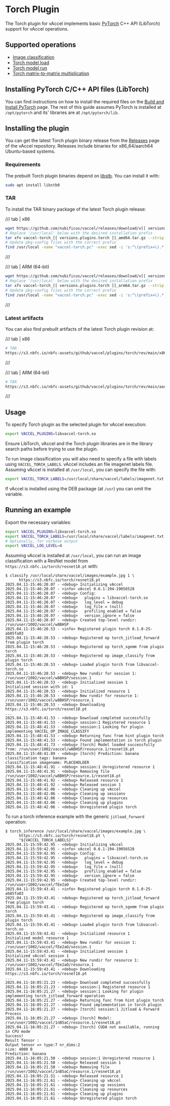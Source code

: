 # Torch Plugin

The Torch plugin for vAccel implements basic [PyTorch](https://pytorch.org) C++
API (LibTorch) support for vAccel operations.

## Supported operations

- [Image classification](../../../api/api-reference/operations.md#image-classification)
- [Torch model load](../../../api/api-reference/operations.md#torch-model-load)
- [Torch model run](../../../api/api-reference/operations.md#torch-model-run)
- [Torch matrix-to-matrix multiplication](../../../api/api-reference/operations.md#torch-matrix-to-matrix-multiplication)

## Installing PyTorch C/C++ API files (LibTorch)

You can find instructions on how to install the required files on the [Build and
Install PyTorch] page. The rest of this guide assumes PyTorch is installed at
`/opt/pytorch` and its' libraries are at `/opt/pytorch/lib`.

[Build and Install PyTorch]: ../../../useful-docs/build-and-install-pytorch.md

## Installing the plugin

You can get the latest Torch plugin binary release from the
[Releases](https://github.com/nubificus/vaccel/releases) page of the vAccel
repository. Releases include binaries for x86_64/aarch64 Ubuntu-based systems.

### Requirements

The prebuilt Torch plugin binaries depend on
[libstb](https://github.com/nothings/stb/). You can install it with:

```sh
sudo apt install libstb0
```

### TAR

To install the TAR binary package of the latest Torch plugin release:

/// tab | x86

```sh
wget https://github.com/nubificus/vaccel/releases/download/v[[ versions.vaccel ]]/vaccel-torch_[[ versions.plugins.torch ]]_amd64.tar.gz
# Replace '/usr/local' below with the desired installation prefix
tar xfv vaccel-torch_[[ versions.plugins.torch ]]_amd64.tar.gz --strip-components=2 -C /usr/local
# Update pkg-config files with the correct prefix
find /usr/local -name "vaccel-torch.pc" -exec sed -i 's:^\(prefix=\).*:\1/usr/local:g' {} \;
```

///

/// tab | ARM (64-bit)

```sh
wget https://github.com/nubificus/vaccel/releases/download/v[[ versions.vaccel ]]/vaccel-torch_[[ versions.plugins.torch ]]_arm64.tar.gz
# Replace '/usr/local' below with the desired installation prefix
tar xfv vaccel-torch_[[ versions.plugins.torch ]]_arm64.tar.gz --strip-components=2 -C /usr/local
# Update pkg-config files with the correct prefix
find /usr/local -name "vaccel-torch.pc" -exec sed -i 's:^\(prefix=\).*:\1/usr/local:g' {} \;
```

///

### Latest artifacts

You can also find prebuilt artifacts of the latest Torch plugin revision at:

/// tab | x86

```sh
# TAR
https://s3.nbfc.io/nbfc-assets/github/vaccel/plugins/torch/rev/main/x86_64/release/vaccel-torch-latest-bin.tar.gz
```

///

/// tab | ARM (64-bit)

```sh
# TAR
https://s3.nbfc.io/nbfc-assets/github/vaccel/plugins/torch/rev/main/aarch64/release/vaccel-torch-latest-bin.tar.gz
```

///

## Usage

To specify Torch plugin as the selected plugin for vAccel execution:

```sh
export VACCEL_PLUGINS=libvaccel-torch.so
```

Ensure LibTorch, vAccel and the Torch plugin libraries are in the library search
paths before trying to use the plugin.

To run image classification you will also need to specify a file with labels
using `VACCEL_TORCH_LABELS`. vAccel includes an file imagenet labels file.
Assuming vAccel is installed at `/usr/local`, you can specify the file with:

```sh
export VACCEL_TORCH_LABELS=/usr/local/share/vaccel/labels/imagenet.txt
```

If vAccel is installed using the DEB package (at `/usr`) you can omit the
variable.

## Running an example

Export the necessary variables:

```sh
export VACCEL_PLUGINS=libvaccel-torch.so
export VACCEL_TORCH_LABELS=/usr/local/share/vaccel/labels/imagenet.txt
# Optionally, for verbose output
export VACCEL_LOG_LEVEL=4
```

Assuming vAccel is installed at `/usr/local`, you can run an image
classification with a ResNet model from `https://s3.nbfc.io/torch/resnet18.pt`
with:

```console
$ classify /usr/local/share/vaccel/images/example.jpg 1 \
      https://s3.nbfc.io/torch/resnet18.pt
2025.04.11-15:46:20.07 - <debug> Initializing vAccel
2025.04.11-15:46:20.07 - <info> vAccel 0.6.1-194-19056528
2025.04.11-15:46:20.07 - <debug> Config:
2025.04.11-15:46:20.07 - <debug>   plugins = libvaccel-torch.so
2025.04.11-15:46:20.07 - <debug>   log_level = debug
2025.04.11-15:46:20.07 - <debug>   log_file = (null)
2025.04.11-15:46:20.07 - <debug>   profiling_enabled = false
2025.04.11-15:46:20.07 - <debug>   version_ignore = false
2025.04.11-15:46:20.07 - <debug> Created top-level rundir: /run/user/1002/vaccel/w8BHSP
2025.04.11-15:46:20.53 - <info> Registered plugin torch 0.1.0-25-ab85fa03
2025.04.11-15:46:20.53 - <debug> Registered op torch_jitload_forward from plugin torch
2025.04.11-15:46:20.53 - <debug> Registered op torch_sgemm from plugin torch
2025.04.11-15:46:20.53 - <debug> Registered op image_classify from plugin torch
2025.04.11-15:46:20.53 - <debug> Loaded plugin torch from libvaccel-torch.so
2025.04.11-15:46:20.53 - <debug> New rundir for session 1: /run/user/1002/vaccel/w8BHSP/session.1
2025.04.11-15:46:20.53 - <debug> Initialized session 1
Initialized session with id: 1
2025.04.11-15:46:20.53 - <debug> Initialized resource 1
2025.04.11-15:46:20.53 - <debug> New rundir for resource 1: /run/user/1002/vaccel/w8BHSP/resource.1
2025.04.11-15:46:20.53 - <debug> Downloading https://s3.nbfc.io/torch/resnet18.pt
...
2025.04.11-15:48:41.53 - <debug> Download completed successfully
2025.04.11-15:48:41.53 - <debug> session:1 Registered resource 1
2025.04.11-15:48:41.53 - <debug> session:1 Looking for plugin implementing VACCEL_OP_IMAGE_CLASSIFY
2025.04.11-15:48:41.53 - <debug> Returning func from hint plugin torch
2025.04.11-15:48:41.53 - <debug> Found implementation in torch plugin
2025.04.11-15:48:41.73 - <debug> [torch] Model loaded successfully from: /run/user/1002/vaccel/w8BHSP/resource.1/resnet18.pt
2025.04.11-15:48:41.89 - <debug> [torch] Prediction: banana
classification tags: banana
classification imagename: PLACEHOLDER
2025.04.11-15:48:41.91 - <debug> session:1 Unregistered resource 1
2025.04.11-15:48:41.91 - <debug> Removing file /run/user/1002/vaccel/w8BHSP/resource.1/resnet18.pt
2025.04.11-15:48:41.92 - <debug> Released resource 1
2025.04.11-15:48:41.92 - <debug> Released session 1
2025.04.11-15:48:42.06 - <debug> Cleaning up vAccel
2025.04.11-15:48:42.06 - <debug> Cleaning up sessions
2025.04.11-15:48:42.06 - <debug> Cleaning up resources
2025.04.11-15:48:42.06 - <debug> Cleaning up plugins
2025.04.11-15:48:42.06 - <debug> Unregistered plugin torch
```

To run a torch inference example with the generic `jitload_forward` operation:

```console
$ torch_inference /usr/local/share/vaccel/images/example.jpg \
      https://s3.nbfc.io/torch/resnet18.pt \
      "${VACCEL_TORCH_LABELS}"
2025.04.11-15:59:42.95 - <debug> Initializing vAccel
2025.04.11-15:59:42.95 - <info> vAccel 0.6.1-194-19056528
2025.04.11-15:59:42.95 - <debug> Config:
2025.04.11-15:59:42.95 - <debug>   plugins = libvaccel-torch.so
2025.04.11-15:59:42.95 - <debug>   log_level = debug
2025.04.11-15:59:42.95 - <debug>   log_file = (null)
2025.04.11-15:59:42.95 - <debug>   profiling_enabled = false
2025.04.11-15:59:42.95 - <debug>   version_ignore = false
2025.04.11-15:59:42.95 - <debug> Created top-level rundir: /run/user/1002/vaccel/fEe2aO
2025.04.11-15:59:43.41 - <info> Registered plugin torch 0.1.0-25-ab85fa03
2025.04.11-15:59:43.41 - <debug> Registered op torch_jitload_forward from plugin torch
2025.04.11-15:59:43.41 - <debug> Registered op torch_sgemm from plugin torch
2025.04.11-15:59:43.41 - <debug> Registered op image_classify from plugin torch
2025.04.11-15:59:43.41 - <debug> Loaded plugin torch from libvaccel-torch.so
2025.04.11-15:59:43.41 - <debug> Initialized resource 1
Initialized model resource 1
2025.04.11-15:59:43.41 - <debug> New rundir for session 1: /run/user/1002/vaccel/fEe2aO/session.1
2025.04.11-15:59:43.41 - <debug> Initialized session 1
Initialized vAccel session 1
2025.04.11-15:59:43.41 - <debug> New rundir for resource 1: /run/user/1002/vaccel/fEe2aO/resource.1
2025.04.11-15:59:43.41 - <debug> Downloading https://s3.nbfc.io/torch/resnet18.pt
...
2025.04.11-16:05:21.23 - <debug> Download completed successfully
2025.04.11-16:05:21.23 - <debug> session:1 Registered resource 1
2025.04.11-16:05:21.27 - <debug> session:1 Looking for plugin implementing torch_jitload_forward operation
2025.04.11-16:05:21.27 - <debug> Returning func from hint plugin torch
2025.04.11-16:05:21.27 - <debug> Found implementation in torch plugin
2025.04.11-16:05:21.27 - <debug> [torch] session:1 Jitload & Forward Process
2025.04.11-16:05:21.27 - <debug> [torch] Model: /run/user/1002/vaccel/1nB5aC/resource.1/resnet18.pt
2025.04.11-16:05:21.27 - <debug> [torch] CUDA not available, running in CPU mode
Success!
Result Tensor :
Output tensor => type:7 nr_dims:2
size: 4000 B
Prediction: banana
2025.04.11-16:05:21.50 - <debug> session:1 Unregistered resource 1
2025.04.11-16:05:21.50 - <debug> Released session 1
2025.04.11-16:05:21.50 - <debug> Removing file /run/user/1002/vaccel/1nB5aC/resource.1/resnet18.pt
2025.04.11-16:05:21.51 - <debug> Released resource 1
2025.04.11-16:05:21.61 - <debug> Cleaning up vAccel
2025.04.11-16:05:21.61 - <debug> Cleaning up sessions
2025.04.11-16:05:21.61 - <debug> Cleaning up resources
2025.04.11-16:05:21.61 - <debug> Cleaning up plugins
2025.04.11-16:05:21.61 - <debug> Unregistered plugin torch
```
